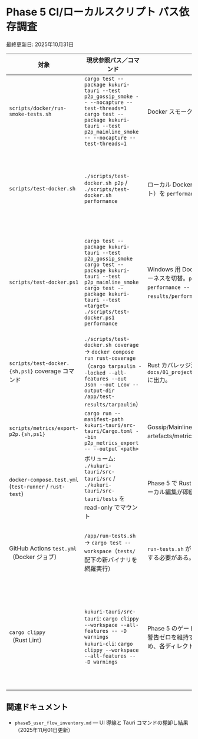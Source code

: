 # Phase 5 CI/ローカルスクリプト パス依存調査
最終更新日: 2025年10月31日

| 対象 | 現状参照パス／コマンド | 影響範囲 | 修正案 |
| --- | --- | --- | --- |
| `scripts/docker/run-smoke-tests.sh` | `cargo test --package kukuri-tauri --test p2p_gossip_smoke -- --nocapture --test-threads=1`<br>`cargo test --package kukuri-tauri --test p2p_mainline_smoke -- --nocapture --test-threads=1` | Docker スモークテストで新テストバイナリを並列実行。 | 2025年10月22日: フォールバックロジックを撤廃し、新バイナリを常に実行する構成へ更新済み。 |
| `scripts/test-docker.sh` | `./scripts/test-docker.sh p2p` / `./scripts/test-docker.sh performance` | ローカル Docker P2P テストに加え、性能ハーネス（ignored テスト）を `performance` サブコマンドで実行。 | 2025年10月22日: フォールバック削除・エイリアス追加を完了し、旧スモークバイナリへの依存を解消。<br>2025年10月31日: `performance` サブコマンドを追加し、計測結果を `test-results/performance/*.json` に保存。 |
| `scripts/test-docker.ps1` | `cargo test --package kukuri-tauri --test p2p_gossip_smoke`<br>`cargo test --package kukuri-tauri --test p2p_mainline_smoke`<br>`cargo test --package kukuri-tauri --test <target>`<br>`./scripts/test-docker.ps1 performance` | Windows 用 Docker テストでスモーク + 個別ターゲット + 性能ハーネスを切替。`performance` 実行時は `cargo test --test performance -- --ignored --nocapture` を呼び、成果物を `test-results/performance` に出力。 | 2025年10月22日: 新バイナリ固定化とログ整備を完了。<br>2025年10月30日: `-Test` オプションを追加し、`event_manager_integration` など個別テストを `./scripts/test-docker.ps1 rust -Test <target>` で実行可能にした。<br>2025年10月31日: `performance` コマンドを追加し、成果物出力先を PowerShell からも制御可能にした。 |
| `scripts/test-docker.{sh,ps1}` coverage コマンド | `./scripts/test-docker.sh coverage` → `docker compose run rust-coverage`（`cargo tarpaulin --locked --all-features --out Json --out Lcov --output-dir /app/test-results/tarpaulin`） | Rust カバレッジ測定を Docker 上で再現し、成果物を `docs/01_project/activeContext/artefacts/metrics/*.json/.lcov` に出力。 | 2025年10月26日: `rust-coverage` サービスを Compose に追加し、tarpaulin の JSON/LCOV を `test-results/tarpaulin` 経由で保存。Shell/PowerShell の両方から同一フローで呼び出せるようにした。 |
| `scripts/metrics/export-p2p.{sh,ps1}` | `cargo run --manifest-path kukuri-tauri/src-tauri/Cargo.toml --bin p2p_metrics_export -- --output <path>` | Gossip/Mainline メトリクスを JSON として保存し、CI から artefacts/metrics に収集する。 | 2025年10月27日: Phase 5 Workstream A/B のメトリクス要件に合わせて追加。`--pretty` を指定すると human readable。 |
| `docker-compose.test.yml` (`test-runner` / `rust-test`) | ボリューム: `./kukuri-tauri/src-tauri/src` / `./kukuri-tauri/src-tauri/tests` を read-only でマウント | Phase 5 で Rust テスト資産を `src-tauri/tests` へ集約しても、ローカル編集が即座に反映される。 | 2025年10月31日: `test-runner` と `rust-test` に加え `rust-coverage` へも `./kukuri-tauri/src-tauri/tests` のマウントを追加し、`docker_test_environment.md` / `windows_test_docker_runbook.md` に反映済み。 |
| GitHub Actions `test.yml`（Docker ジョブ） | `/app/run-tests.sh` → `cargo test --workspace`（`tests/` 配下の新バイナリを網羅実行） | `run-tests.sh` が Phase 5 更新後の `cargo test` を利用できるようにする必要がある。 | `run-tests.sh` 内で個別モジュールパスを指定しないため直接の修正は不要だが、P2P スモークを追加する際は `--test p2p_gossip_smoke` / `--test p2p_mainline_smoke` を明示する。 |
| `cargo clippy`（Rust Lint） | `kukuri-tauri/src-tauri`: `cargo clippy --workspace --all-features -- -D warnings`<br>`kukuri-cli`: `cargo clippy --workspace --all-features -- -D warnings` | Phase 5 のゲート条件として、Tauri アプリと CLI の双方で Clippy 警告ゼロを維持する。CI では共通ルートに `Cargo.toml` が無いため、各ディレクトリで明示的に呼び出す必要がある。 | 2025年10月31日: 両ディレクトリでコマンドを実行し、警告ゼロで完走することを確認。`lint` 系ジョブでは 2 回の `cargo clippy` を順番に呼ぶ手順を記載した。<br>2025年11月01日: 指示どおり `cargo clippy --all-features -- -D warnings` を kukuri-tauri/src-tauri と kukuri-cli の両方で再実行し、警告ゼロ継続を確認。CI lint ジョブにも kukuri-cli 向け Clippy 実行を追加済み。 |

## 関連ドキュメント
- `phase5_user_flow_inventory.md` — UI 導線と Tauri コマンドの棚卸し結果（2025年11月01日更新）
